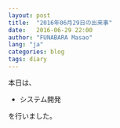 ```yaml
---
layout: post
title:  "2016年06月29日の出来事"
date:   2016-06-29 22:00
author: "FUNABARA Masao"
lang: "ja"
categories: blog
tags: diary
---
```


本日は、

* システム開発

を行いました。
